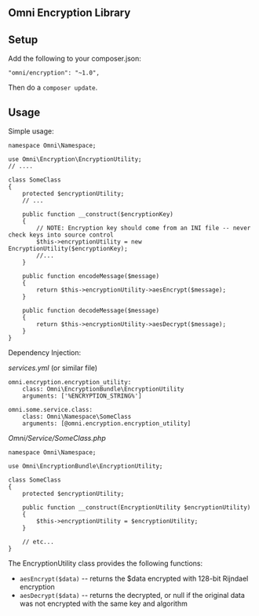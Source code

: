 Omni Encryption Library
-----------------------

Setup
-----

Add the following to your composer.json:

    "omni/encryption": "~1.0",

Then do a `composer update`.

Usage
-----

Simple usage:

    namespace Omni\Namespace;

    use Omni\Encryption\EncryptionUtility;
    // ....

    class SomeClass
    {
        protected $encryptionUtility;
        // ...

        public function __construct($encryptionKey)
        {
            // NOTE: Encryption key should come from an INI file -- never check keys into source control
            $this->encryptionUtility = new EncryptionUtility($encryptionKey);
            //...
        }

        public function encodeMessage($message)
        {
            return $this->encryptionUtility->aesEncrypt($message);
        }

        public function decodeMessage($message)
        {
            return $this->encryptionUtility->aesDecrypt($message);
        }
    }

Dependency Injection:

  *services.yml* (or similar file)

    omni.encryption.encryption_utility:
        class: Omni\EncryptionBundle\EncryptionUtility
        arguments: ['%ENCRYPTION_STRING%']

    omni.some.service.class:
        class: Omni\Namespace\SomeClass
        arguments: [@omni.encryption.encryption_utility]

  *Omni/Service/SomeClass.php*

    namespace Omni\Namespace;

    use Omni\EncryptionBundle\EncryptionUtility;

    class SomeClass
    {
        protected $encryptionUtility;

        public function __construct(EncryptionUtility $encryptionUtility)
        {
            $this->encryptionUtility = $encryptionUtility;
        }

        // etc...
    }


The EncryptionUtility class provides the following functions:

  * `aesEncrypt($data)` -- returns the $data encrypted with 128-bit Rijndael encryption
  * `aesDecrypt($data)` -- returns the decrypted, or null if the original data was not encrypted with the same key and algorithm

